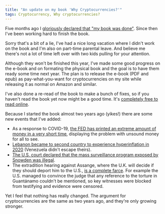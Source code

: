 ```yaml
---
title: "An update on my book 'Why Cryptocurrencies?'"
tags: Cryptocurrency, Why cryptocurrencies?
---
```


Five months ago I [gloriously declared that "my book was done"][done]. Since then I've been working hard to finish the book.

Sorry that's a bit of a lie, I've had a nice long vacation where I didn't work on the book and I'm also on part-time parental leave. And believe me there's not a lot of time left over with two kids pulling for your attention.

Although they won't be finished this year, I've made some good progress on the e-book and on formating the physical book and the goal is to have them ready some time next year. The plan is to release the e-book (PDF and epub) as pay-what-you-want for cryptocurrencies on my site while releasing it as normal on Amazon and similar.

I've also done a re-read of the book to make a bunch of fixes, so if you haven't read the book yet now might be a good time. It's [completely free to read online][book].

Because I started the book almost two years ago (yikes!) there are some new events that I've added:

* As a response to COVID-19, [the FED has printed an extreme amount of money in a very short time][print], displaying the problem with unsound money for all to see.
* [Lebanon became to second country to experience hyperinflation in 2020][lebanon] (Venezuela didn't escape theirs).
* [The U.S. court declared that the mass surveillance program exposed by Snowden was illegal][snowden].
* The extradition hearing against Assange, where the U.K. will decide if they should deport him to the U.S., [is a complete farce][farce]. For example the U.S. managed to convince the judge that any reference to the torture in Guantánamo couldn't be mentioned, so key witnesses were blocked from testifying and evidence were censored.

Yet I feel that nothing has really changed. The argument for cryptocurrencies are the same as two years ago, and they're only growing stronger.

[done]: https://www.jonashietala.se/blog/2020/04/29/my_book_why_cryptocurrencies_is_done/ "My book is done!"
[book]: https://whycryptocurrencies.com/ "Why Cryptocurrencies?"
[print]: https://whycryptocurrencies.com/a_defective_system.html#the-stock-market-magic-trick "The stock market magic trick"
[lebanon]: https://www.nationalreview.com/2020/07/life-in-lebanon-under-hyperinflation/ "Life in Lebanon under Hyperinflation"
[snowden]: https://www.reuters.com/article/us-usa-nsa-spying-idUSKBN25T3CK "U.S. court: Mass surveillance program exposed by Snowden was illegal"
[farce]: https://www.craigmurray.org.uk/archives/2020/10/your-man-in-the-public-gallery-assange-hearing-day-21/ "Your Man in the Public Gallery: Assange Hearing Day 21"
